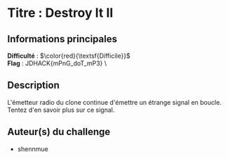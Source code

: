 # Titre : Destroy It II

## Informations principales

**Difficulté** : $\color{red}{\textsf{Difficile}}$ \
**Flag** : JDHACK{mPnG_doT_mP3} \

## Description

L'émetteur radio du clone continue d'émettre un étrange signal en boucle.
Tentez d'en savoir plus sur ce signal. 

## Auteur(s) du challenge

- shennmue


